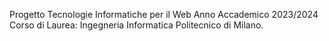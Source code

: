 Progetto Tecnologie Informatiche per il Web
Anno Accademico 2023/2024
Corso di Laurea: Ingegneria Informatica
Politecnico di Milano.
